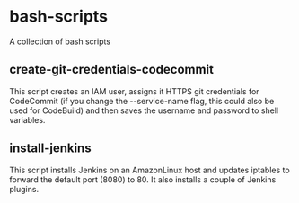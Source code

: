 # bash-scripts
A collection of bash scripts


## create-git-credentials-codecommit

This script creates an IAM user, assigns it HTTPS git credentials for CodeCommit (if you change the --service-name flag, this could also be used for CodeBuild) and then saves the username and password to shell variables.

## install-jenkins

This script installs Jenkins on an AmazonLinux host and updates iptables to forward the default port (8080) to 80. It also installs a couple of Jenkins plugins.

